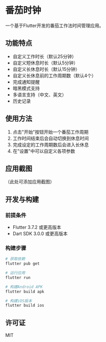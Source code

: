 # 番茄时钟

一个基于Flutter开发的番茄工作法时间管理应用。

## 功能特点

- 自定义工作时长（默认25分钟）
- 自定义短休息时长（默认5分钟）
- 自定义长休息时长（默认15分钟）
- 自定义长休息前的工作周期数（默认4个）
- 完成通知提醒
- 暗黑模式支持
- 多语言支持（中文、英文）
- 历史记录

## 使用方法

1. 点击"开始"按钮开始一个番茄工作周期
2. 工作时间结束后会自动切换到休息时间
3. 完成设定的工作周期数后会进入长休息
4. 在"设置"中可以自定义各项参数

## 应用截图

（此处可添加应用截图）

## 开发与构建

### 前提条件

- Flutter 3.7.2 或更高版本
- Dart SDK 3.0.0 或更高版本

### 构建步骤

```bash
# 获取依赖
flutter pub get

# 运行应用
flutter run

# 构建Android APK
flutter build apk

# 构建iOS版本
flutter build ios
```

## 许可证

MIT

